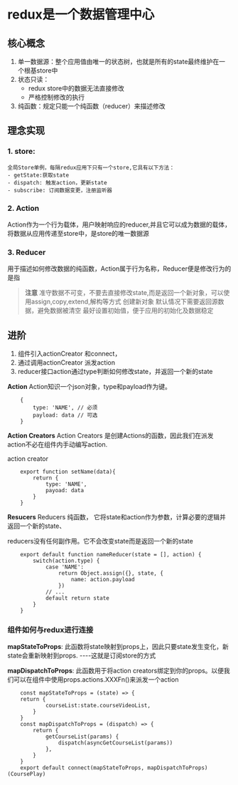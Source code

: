 # redux是一个数据管理中心

## 核心概念

1. 单一数据源：整个应用值由唯一的状态树，也就是所有的state最终维护在一个根基store中
2. 状态只读：
   - redux store中的数据无法直接修改
   - 严格控制修改的执行
3. 纯函数：规定只能一个纯函数（reducer）来描述修改

## 理念实现

### 1. store:
    全局Store单例，每隔redux应用下只有一个store,它具有以下方法：
    - getState:获取state
    - dispatch: 触发action，更新state
    - subscribe: 订阅数据变更，注册监听器

### 2. Action
Action作为一个行为载体，用户映射响应的reducer,并且它可以成为数据的载体，将数据从应用传递至store中，是store的唯一数据源

### 3. Reducer
用于描述如何修改数据的纯函数，Action属于行为名称，Reducer便是修改行为的是指

> **注意**
> 准守数据不可变，不要去直接修改state,而是返回一个新对象，可以使用assign,copy,extend,解构等方式 创建新对象
> 默认情况下需要返回源数据，避免数据被清空
> 最好设置初始值，便于应用的初始化及数据稳定

## 进阶
1. 组件引入actionCreator 和connect，
2. 通过调用actionCreator 派发action
3. reducer接口action通过type判断如何修改state，并返回一个新的state

**Action**
Action知识一个json对象，type和payload作为键。
```
    {
        type: 'NAME', // 必须
        payload: data // 可选
    }
```

**Action Creators**
Action Creators 是创建Actions的函数，因此我们在派发action不必在组件内手动编写action.

action creator
```
    export function setName(data){
        return {
            type: 'NAME',
            payoad: data
        }
    }
```

**Resucers**
Reducers 纯函数， 它将state和action作为参数，计算必要的逻辑并返回一个新的state、

reducers没有任何副作用。它不会改变state而是返回一个新的state

```
    export default function nameReducer(state = [], action) {
        switch(action.type) {
            case 'NAME':
                return Object.assign({}, state, {
                    name: action.payload
                })
            // ...
            default return state
        }
    }
```

### 组件如何与redux进行连接
**mapStateToProps**: 此函数将state映射到props上，因此只要state发生变化，新state会重新映射到props. ----这就是订阅store的方式

**mapDispatchToProps**: 此函数用于将action creators绑定到你的props。以便我们可以在组件中使用props.actions.XXXFn()来派发一个action
```
    const mapStateToProps = (state) => {
    return {
            courseList:state.courseVideoList,
        }
    }
    const mapDispatchToProps = (dispatch) => {
        return {
            getCourseList(params) {
                dispatch(asyncGetCourseList(params))
            },
        }
    }
    export default connect(mapStateToProps, mapDispatchToProps)(CoursePlay)

```
